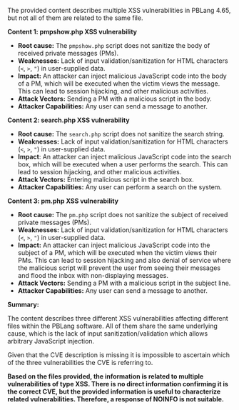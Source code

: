 The provided content describes multiple XSS vulnerabilities in PBLang 4.65, but not all of them are related to the same file.

**Content 1: pmpshow.php XSS vulnerability**

*   **Root cause:** The `pmpshow.php` script does not sanitize the body of received private messages (PMs).
*   **Weaknesses:** Lack of input validation/sanitization for HTML characters (`<`, `>`, `"`) in user-supplied data.
*   **Impact:** An attacker can inject malicious JavaScript code into the body of a PM, which will be executed when the victim views the message. This can lead to session hijacking, and other malicious activities.
*   **Attack Vectors:** Sending a PM with a malicious script in the body.
*   **Attacker Capabilities:** Any user can send a message to another.

**Content 2: search.php XSS vulnerability**

*   **Root cause:** The `search.php` script does not sanitize the search string.
*   **Weaknesses:** Lack of input validation/sanitization for HTML characters (`<`, `>`, `"`) in user-supplied data.
*    **Impact**: An attacker can inject malicious JavaScript code into the search box, which will be executed when a user performs the search. This can lead to session hijacking, and other malicious activities.
*   **Attack Vectors:** Entering malicious script in the search box.
*   **Attacker Capabilities:**  Any user can perform a search on the system.

**Content 3: pm.php XSS vulnerability**

*   **Root cause:** The `pm.php` script does not sanitize the subject of received private messages (PMs).
*   **Weaknesses:** Lack of input validation/sanitization for HTML characters (`<`, `>`, `"`) in user-supplied data.
*   **Impact:** An attacker can inject malicious JavaScript code into the subject of a PM, which will be executed when the victim views their PMs. This can lead to session hijacking and also denial of service where the malicious script will prevent the user from seeing their messages and flood the inbox with non-displaying messages.
*   **Attack Vectors:** Sending a PM with a malicious script in the subject line.
*   **Attacker Capabilities:** Any user can send a message to another.

**Summary:**

The content describes three different XSS vulnerabilities affecting different files within the PBLang software. All of them share the same underlying cause, which is the lack of input sanitization/validation which allows arbitrary JavaScript injection.

Given that the CVE description is missing it is impossible to ascertain which of the three vulnerabilities the CVE is referring to.

**Based on the files provided, the information is related to multiple vulnerabilities of type XSS. There is no direct information confirming it is the correct CVE, but the provided information is useful to characterize related vulnerabilities. Therefore, a response of NOINFO is not suitable.**
